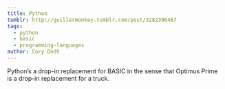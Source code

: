 ```yaml
---
title: Python
tumblr: http://guillermonkey.tumblr.com/post/3282396467
tags:
  - python
  - basic
  - programming-languages
author: Cory Dodt
---
```


Python’s a drop-in replacement for BASIC in the sense that Optimus Prime is a drop-in replacement for a truck.
